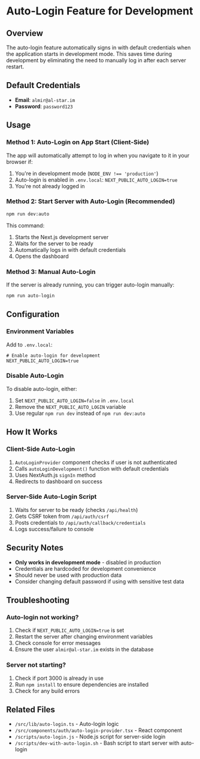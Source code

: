 # Auto-Login Feature for Development

## Overview
The auto-login feature automatically signs in with default credentials when the application starts in development mode. This saves time during development by eliminating the need to manually log in after each server restart.

## Default Credentials
- **Email**: `almir@al-star.im`
- **Password**: `password123`

## Usage

### Method 1: Auto-Login on App Start (Client-Side)
The app will automatically attempt to log in when you navigate to it in your browser if:
1. You're in development mode (`NODE_ENV !== 'production'`)
2. Auto-login is enabled in `.env.local`: `NEXT_PUBLIC_AUTO_LOGIN=true`
3. You're not already logged in

### Method 2: Start Server with Auto-Login (Recommended)
```bash
npm run dev:auto
```
This command:
1. Starts the Next.js development server
2. Waits for the server to be ready
3. Automatically logs in with default credentials
4. Opens the dashboard

### Method 3: Manual Auto-Login
If the server is already running, you can trigger auto-login manually:
```bash
npm run auto-login
```

## Configuration

### Environment Variables
Add to `.env.local`:
```env
# Enable auto-login for development
NEXT_PUBLIC_AUTO_LOGIN=true
```

### Disable Auto-Login
To disable auto-login, either:
1. Set `NEXT_PUBLIC_AUTO_LOGIN=false` in `.env.local`
2. Remove the `NEXT_PUBLIC_AUTO_LOGIN` variable
3. Use regular `npm run dev` instead of `npm run dev:auto`

## How It Works

### Client-Side Auto-Login
1. `AutoLoginProvider` component checks if user is not authenticated
2. Calls `autoLoginDevelopment()` function with default credentials
3. Uses NextAuth.js `signIn` method
4. Redirects to dashboard on success

### Server-Side Auto-Login Script
1. Waits for server to be ready (checks `/api/health`)
2. Gets CSRF token from `/api/auth/csrf`
3. Posts credentials to `/api/auth/callback/credentials`
4. Logs success/failure to console

## Security Notes
- **Only works in development mode** - disabled in production
- Credentials are hardcoded for development convenience
- Should never be used with production data
- Consider changing default password if using with sensitive test data

## Troubleshooting

### Auto-login not working?
1. Check if `NEXT_PUBLIC_AUTO_LOGIN=true` is set
2. Restart the server after changing environment variables
3. Check console for error messages
4. Ensure the user `almir@al-star.im` exists in the database

### Server not starting?
1. Check if port 3000 is already in use
2. Run `npm install` to ensure dependencies are installed
3. Check for any build errors

## Related Files
- `/src/lib/auto-login.ts` - Auto-login logic
- `/src/components/auth/auto-login-provider.tsx` - React component
- `/scripts/auto-login.js` - Node.js script for server-side login
- `/scripts/dev-with-auto-login.sh` - Bash script to start server with auto-login